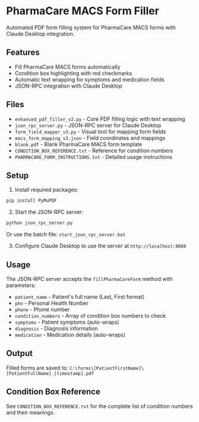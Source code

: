 # PharmaCare MACS Form Filler

Automated PDF form filling system for PharmaCare MACS forms with Claude Desktop integration.

## Features
- Fill PharmaCare MACS forms automatically
- Condition box highlighting with red checkmarks
- Automatic text wrapping for symptoms and medication fields
- JSON-RPC integration with Claude Desktop

## Files
- `enhanced_pdf_filler_v2.py` - Core PDF filling logic with text wrapping
- `json_rpc_server.py` - JSON-RPC server for Claude Desktop
- `form_field_mapper_v3.py` - Visual tool for mapping form fields
- `macs_form_mapping_v3.json` - Field coordinates and mappings
- `blank.pdf` - Blank PharmaCare MACS form template
- `CONDITION_BOX_REFERENCE.txt` - Reference for condition numbers
- `PHARMACARE_FORM_INSTRUCTIONS.txt` - Detailed usage instructions

## Setup

1. Install required packages:
```bash
pip install PyMuPDF
```

2. Start the JSON-RPC server:
```bash
python json_rpc_server.py
```
Or use the batch file: `start_json_rpc_server.bat`

3. Configure Claude Desktop to use the server at `http://localhost:8080`

## Usage

The JSON-RPC server accepts the `fillPharmaCareForm` method with parameters:
- `patient_name` - Patient's full name (Last, First format)
- `phn` - Personal Health Number
- `phone` - Phone number
- `condition_numbers` - Array of condition box numbers to check
- `symptoms` - Patient symptoms (auto-wraps)
- `diagnosis` - Diagnosis information
- `medication` - Medication details (auto-wraps)

## Output
Filled forms are saved to: `C:\forms\[PatientFirstName]\[PatientFullName]_[timestamp].pdf`

## Condition Box Reference
See `CONDITION_BOX_REFERENCE.txt` for the complete list of condition numbers and their meanings.